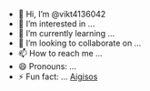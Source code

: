 - 👋 Hi, I’m @vikt4136042
- 👀 I’m interested in ...
- 🌱 I’m currently learning ...
- 💞️ I’m looking to collaborate on ...
- 📫 How to reach me ...
- 😄 Pronouns: ...
- ⚡ Fun fact: ...
[Aigisos](https://quest.intract.io/quest/6764267cb4c9cfdac86ec3e7)
<!---
vikt4136042/vikt4136042 is a ✨ special ✨ repository because its `README.md` (this file) appears on your GitHub profile.
You can click the Preview link to take a look at your changes.
--->
